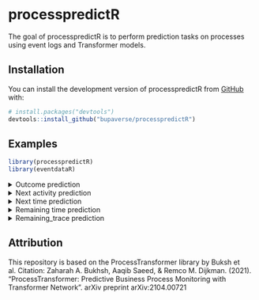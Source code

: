 
<!-- README.md is generated from README.Rmd. Please edit that file -->

# processpredictR

<!-- badges: start -->
<!-- badges: end -->

The goal of processpredictR is to perform prediction tasks on processes
using event logs and Transformer models.

## Installation

You can install the development version of processpredictR from
[GitHub](https://github.com/) with:

``` r
# install.packages("devtools")
devtools::install_github("bupaverse/processpredictR")
```

## Examples

``` r
library(processpredictR)
library(eventdataR)
```

<details>
<summary>
Outcome prediction
</summary>
<p>

``` r
library(processpredictR)
library(eventdataR)
```

### preprocess dataset

``` r
df <- prepare_examples(patients, task = "outcome")
df
```

### split dataset into train- and test dataset

``` r
set.seed(123)
split <- split_train_test(df, split = 0.7, trace_length_bins = 5)
split
split$train_df -> df_train
split$test_df -> df_test
```

### define transformer model

``` r
model <- create_model(df)
model
```

### compile transformer model

``` r
compile_model(transformer_model = model, learning_rate = 0.001)
```

### fit transformer model

``` r
fit_model(model, train_data = df_train, num_epochs = 5, batch_size = 10, file = "outcome")
```

### predict on test data

``` r
result <- predict_model(transformer_model = model, test_data = df_test)
result
```

### visualize with tensorboard

``` r
tensorboard(log_dir = "tensorboard/")
```

</p>
</details>
<details>
<summary>
Next activity prediction
</summary>
<p>

### preprocess dataset

``` r
df <- prepare_examples(patients, task = "next_activity")
df
```

### split dataset into train- and test dataset

``` r
set.seed(123)
split <- split_train_test(df, split = 0.7, trace_length_bins = 5)
split
split$train_df -> df_train
split$test_df -> df_test
```

### define transformer model

``` r
model <- create_model(df)
model
```

### compile transformer model

``` r
compile_model(transformer_model = model, learning_rate = 0.001)
```

### fit transformer model

``` r
fit_model(model, train_data = df_train, num_epochs = 5, batch_size = 10, file = "next_activity")
```

### predict on test data

``` r
result <- predict_model(transformer_model = model, test_data = df_test)
result
```

</p>
</details>
<details>
<summary>
Next time prediction
</summary>
<p>

### preprocess dataset

``` r
df <- prepare_examples(patients, task = "next_time")
df
```

### split dataset into train- and test dataset

``` r
set.seed(123)
split <- split_train_test(df, split = 0.7, trace_length_bins = 5)
split
split$train_df -> df_train
split$test_df -> df_test
```

### define transformer model

``` r
model <- create_model(df)
model
```

### compile transformer model

``` r
compile_model(transformer_model = model, learning_rate = 0.001)
```

### fit transformer model

``` r
fit_model(model, train_data = df_train, num_epochs = 5, batch_size = 10, file = "next_time")
```

### predict on test data

``` r
result <- predict_model(transformer_model = model, test_data = df_test)
result
```

### calculate metrics (todo: create function)

</p>
</details>
<details>
<summary>
Remaining time prediction
</summary>
<p>

### preprocess dataset

``` r
df <- prepare_examples(patients, task = "remaining_time")
df
```

### split dataset into train- and test dataset

``` r
set.seed(123)
split <- split_train_test(df, split = 0.7, trace_length_bins = 5)
split
split$train_df -> df_train
split$test_df -> df_test
```

### define transformer model

``` r
model <- create_model(df)
model
```

### compile transformer model

``` r
compile_model(transformer_model = model, learning_rate = 0.001)
```

### fit transformer model

``` r
fit_model(model, train_data = df_train, num_epochs = 5, batch_size = 10, file = "remaining_time")
```

### predict on test data

``` r
result <- predict_model(transformer_model = model, test_data = df_test)
result
```

### calculate metrics (todo: create function)

</p>
</details>
<details>
<summary>
Remaining_trace prediction
</summary>
<p>

### preprocess dataset

``` r
df <- prepare_examples(patients, task = "remaining_trace")
df
```

### split dataset into train- and test dataset

``` r
set.seed(123)
split <- split_train_test(df, split = 0.7, trace_length_bins = 5)
split
split$train_df -> df_train
split$test_df -> df_test
```

### define transformer model

``` r
model <- create_model(df)
model
```

### compile transformer model

``` r
compile_model(transformer_model = model, learning_rate = 0.001)
```

### fit transformer model

``` r
fit_model(model, train_data = df_train, num_epochs = 5, batch_size = 10, file = "remaining_trace")
```

### predict on test data

``` r
result <- predict_model(transformer_model = model, test_data = df_test)
result
```

</p>
</details>

## Attribution

This repository is based on the ProcessTransformer library by Buksh et
al. Citation: Zaharah A. Bukhsh, Aaqib Saeed, & Remco M. Dijkman.
(2021). “ProcessTransformer: Predictive Business Process Monitoring with
Transformer Network”. arXiv preprint arXiv:2104.00721
